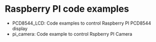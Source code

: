 # Raspberry PI code examples

* PCD8544_LCD: Code examples to control Raspberry PI PCD8544 display
* pi_camera: Code example to control Rspberry PI Camera

